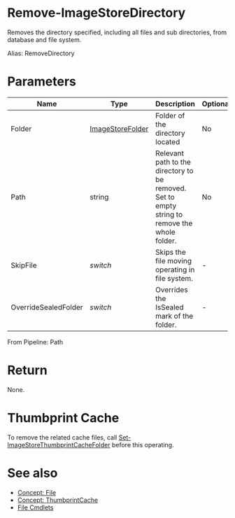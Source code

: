 # Remove-ImageStoreDirectory
Removes the directory specified, including all files and sub directories, from database and file system.

Alias: RemoveDirectory

# Parameters
|Name|Type|Description|Optional|
|---|---|---|---|
|Folder|[ImageStoreFolder](../../type/ImageStoreFolder.md)|Folder of the directory located|No|
|Path|string|Relevant path to the directory to be removed. Set to empty string to remove the whole folder.|No|
|SkipFile|*switch*|Skips the file moving operating in file system.|-|
|OverrideSealedFolder|*switch*|Overrides the IsSealed mark of the folder.|-|

From Pipeline: Path

# Return
None.

# Thumbprint Cache
To remove the related cache files, call [Set-ImageStoreThumbprintCacheFolder](../SimilarFile/SetThumbprintCacheFolder.md) before this operating.

# See also
  * [Concept: File](../../concept/File.md)
  * [Concept: ThumbprintCache](../../concept/ThumbprintCache.md)
  * [File Cmdlets](../cmdlets.md#file)
